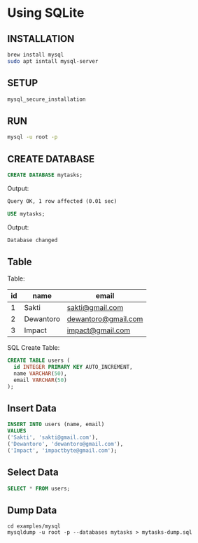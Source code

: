 # Using SQLite

## INSTALLATION

```sh
brew install mysql
sudo apt isntall mysql-server
```

## SETUP

```sh
mysql_secure_installation
```

## RUN

```sh
mysql -u root -p
```

## CREATE DATABASE

```sql
CREATE DATABASE mytasks;
```

Output:

```txt
Query OK, 1 row affected (0.01 sec)
```

```sql
USE mytasks;
```

Output:

```txt
Database changed
```

## Table

Table:

| id  | name      | email               |
| --- | --------- | ------------------- |
| 1   | Sakti     | sakti@gmail.com     |
| 2   | Dewantoro | dewantoro@gmail.com |
| 3   | Impact    | impact@gmail.com    |

SQL Create Table:

```sql
CREATE TABLE users (
  id INTEGER PRIMARY KEY AUTO_INCREMENT,
  name VARCHAR(50),
  email VARCHAR(50)
);
```

## Insert Data

```sql
INSERT INTO users (name, email)
VALUES
('Sakti', 'sakti@gmail.com'),
('Dewantoro', 'dewantoro@gmail.com'),
('Impact', 'impactbyte@gmail.com');
```

## Select Data

```sql
SELECT * FROM users;
```

## Dump Data

```
cd examples/mysql
mysqldump -u root -p --databases mytasks > mytasks-dump.sql
```
